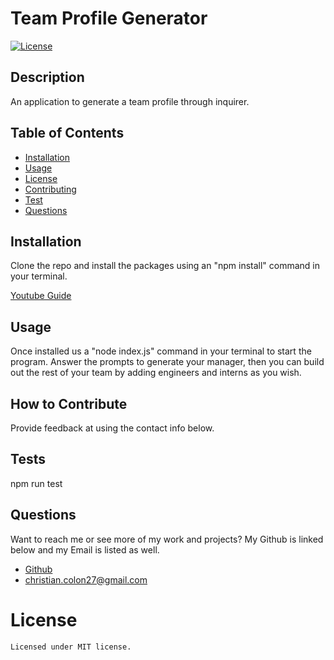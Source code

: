 # Team Profile Generator
  [![License](https://img.shields.io/badge/license-MIT-green)](./LICENSE)
  ## Description
  An application to generate a team profile through inquirer.
  
  ## Table of Contents
  - [Installation](#installation)
  - [Usage](#usage)
  - [License](#license)
  - [Contributing](#contributing)
  - [Test](#tests)
  - [Questions](#questions)
  ## Installation
  Clone the repo and install the packages using an "npm install" command in your terminal.
  
  [Youtube Guide](https://youtu.be/Fcq6stOnaiA)
  
  ## Usage
  Once installed us a "node index.js" command in your terminal to start the program. Answer the prompts to generate your manager, then you can build out the rest of your team by adding engineers and interns as you wish.
  
  ## How to Contribute
  Provide feedback at using the contact info below.
  
  ## Tests
  npm run test
  
  ## Questions
  Want to reach me or see more of my work and projects? My Github is linked below and my Email is listed as well.
  * [Github](https://github.com/Colon182)
  * christian.colon27@gmail.com

  # License
    Licensed under MIT license.
